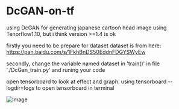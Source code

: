 # DcGAN-on-tf
using DcGAN for generating japanese cartoon head image
using Tenorflow1.10, but i think version >=1.4 is ok

firstly you need to be prepare for dataset
dataset is from here: https://pan.baidu.com/s/1FkhBnDS50EddnFDGYSWyEw

secondly, change the variable named dataset in  'train()' in file './DcGan_train.py'
and runing your code

open tensorboard to look at effect and graph. 
using  tensorboard --logdir=logs   to open tensorboard in terminal

![image](https://github.com/shoutOutYangJie/DcGAN-on-tf/blob/master/training_on_5_epochs/QQ%E6%88%AA%E5%9B%BE20190119180148.jpg)

